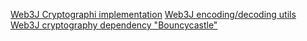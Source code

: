 [Web3J Cryptographi implementation](https://github.com/web3j/web3j/blob/master/utils/src/main/java/org/web3j/crypto/Hash.java)
[Web3J encoding/decoding utils](https://github.com/web3j/web3j/tree/master/utils/src/main/java/org/web3j/utils)
[Web3J cryptography dependency "Bouncycastle"](https://www.bouncycastle.org/)
